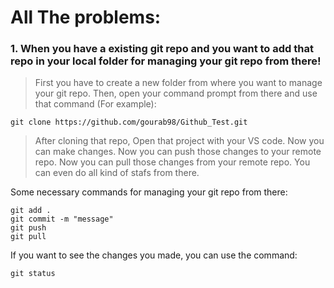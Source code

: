 # All The problems:

### 1. When you have a existing git repo and you want to add that repo in your local folder for managing your git repo from there!
> First you have to create a new folder from where you want to manage your git repo. Then, open your command prompt from there and use that command (For example):

```
git clone https://github.com/gourab98/Github_Test.git
```

> After cloning that repo, Open that project with your VS code. Now you can make changes. Now you can push those changes to your remote repo. Now you can pull those changes from your remote repo. You can even do all kind of stafs from there. 

Some necessary commands for managing your git repo from there:

```
git add .
git commit -m "message"
git push
git pull
```
If you want to see the changes you made, you can use the command:

```
git status
```
